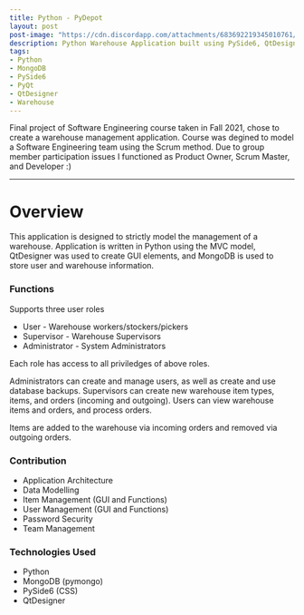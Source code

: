 ```yaml
---
title: Python - PyDepot
layout: post
post-image: "https://cdn.discordapp.com/attachments/683692219345010761/928501551012663378/unknown.png"
description: Python Warehouse Application built using PySide6, QtDesigner, and MongoDB
tags:
- Python
- MongoDB
- PySide6
- PyQt
- QtDesigner
- Warehouse
---
```


Final project of Software Engineering course taken in Fall 2021, chose to create a warehouse management application. Course was degined to model a Software Engineering team using the Scrum method. Due to group member participation issues I functioned as Product Owner, Scrum Master, and Developer :)

---

# Overview

This application is designed to strictly model the management of a warehouse. Application is written in Python using the MVC model, QtDesigner was used to create GUI elements, and MongoDB is used to store user and warehouse information.

### Functions

Supports three user roles
* User - Warehouse workers/stockers/pickers
* Supervisor - Warehouse Supervisors
* Administrator - System Administrators

Each role has access to all priviledges of above roles.

Administrators can create and manage users, as well as create and use database backups.
Supervisors can create new warehouse item types, items, and orders (incoming and outgoing).
Users can view warehouse items and orders, and process orders.

Items are added to the warehouse via incoming orders and removed via outgoing orders.

### Contribution

* Application Architecture
* Data Modelling
* Item Management (GUI and Functions)
* User Management (GUI and Functions)
* Password Security
* Team Management

### Technologies Used
* Python
* MongoDB (pymongo)
* PySide6 (CSS)
* QtDesigner